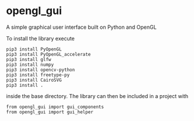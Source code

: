 # opengl_gui
A simple graphical user interface built on Python and OpenGL

To install the library execute
```console
pip3 install PyOpenGL
pip3 install PyOpenGL_accelerate 
pip3 install glfw 
pip3 install numpy
pip3 install opencv-python
pip3 install freetype-py
pip3 install CairoSVG
pip3 install .
```
inside the base directory. The library can then be included in a project
with
```
from opengl_gui import gui_components
from opengl_gui import gui_helper
```
 
